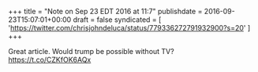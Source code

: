 +++
title = "Note on Sep 23 EDT 2016 at 11:7"
publishdate = 2016-09-23T15:07:01+00:00
draft = false
syndicated = [ 'https://twitter.com/chrisjohndeluca/status/779336272791932900?s=20' ]
+++

Great article. Would trump be possible without TV? https://t.co/CZKfOK6AQx
